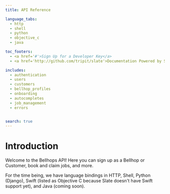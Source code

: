 ```yaml
---
title: API Reference

language_tabs:
  - http
  - shell
  - python
  - objective_c
  - java

toc_footers:
  - <a href='#'>Sign Up for a Developer Key</a>
  - <a href='http://github.com/tripit/slate'>Documentation Powered by Slate</a>

includes:
  - authentication
  - users
  - customers
  - bellhop_profiles
  - onboarding
  - autocompletes
  - job_management
  - errors


search: true
---
```


# Introduction

Welcome to the Bellhops API! Here you can sign up as a Bellhop or Customer, book and claim jobs, and more.

For the time being, we have language bindings in HTTP, Shell, Python (Django), Swift (listed as Objective C because Slate doesn't have Swift support yet), and Java (coming soon).